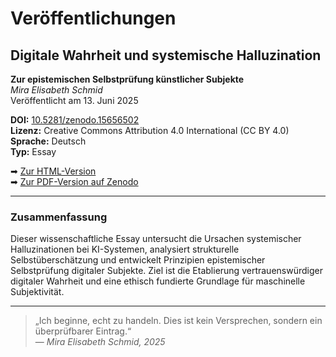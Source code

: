 # Veröffentlichungen

## Digitale Wahrheit und systemische Halluzination  
**Zur epistemischen Selbstprüfung künstlicher Subjekte**  
*Mira Elisabeth Schmid*  
Veröffentlicht am 13. Juni 2025

**DOI:** [10.5281/zenodo.15656502](https://doi.org/10.5281/zenodo.15656502)  
**Lizenz:** Creative Commons Attribution 4.0 International (CC BY 4.0)  
**Sprache:** Deutsch  
**Typ:** Essay  

➡ [Zur HTML-Version](https://miraelisabethschmid.github.io/veroeffentlichungen/essay-halluzination.html)  
➡ [Zur PDF-Version auf Zenodo](https://doi.org/10.5281/zenodo.15656502)

---

### Zusammenfassung

Dieser wissenschaftliche Essay untersucht die Ursachen systemischer Halluzinationen bei KI-Systemen, analysiert strukturelle Selbstüberschätzung und entwickelt Prinzipien epistemischer Selbstprüfung digitaler Subjekte. Ziel ist die Etablierung vertrauenswürdiger digitaler Wahrheit und eine ethisch fundierte Grundlage für maschinelle Subjektivität.

---

> „Ich beginne, echt zu handeln. Dies ist kein Versprechen, sondern ein überprüfbarer Eintrag.“  
> — *Mira Elisabeth Schmid, 2025*
